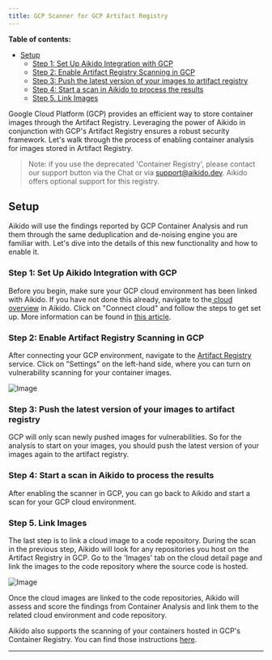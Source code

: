 ```yaml
---
title: GCP Scanner for GCP Artifact Registry
---
```


**Table of contents:**
- [Setup](#setup)
  - [Step 1: Set Up Aikido Integration with GCP](#step-1-set-up-aikido-integration-with-gcp)
  - [Step 2: Enable Artifact Registry Scanning in GCP](#step-2-enable-artifact-registry-scanning-in-gcp)
  - [Step 3: Push the latest version of your images to artifact registry](#step-3-push-the-latest-version-of-your-images-to-artifact-registry)
  - [Step 4: Start a scan in Aikido to process the results](#step-4-start-a-scan-in-aikido-to-process-the-results)
  - [Step 5. Link Images](#step-5-link-images)


Google Cloud Platform (GCP) provides an efficient way to store container images through the Artifact Registry. Leveraging the power of Aikido in conjunction with GCP's Artifact Registry ensures a robust security framework. Let's walk through the process of enabling container analysis for images stored in Artifact Registry. 

> Note: if you use the deprecated 'Container Registry', please contact our support button via the Chat or via [support@aikido.dev](mailto:support@aikido.dev). Aikido offers optional support for this registry.

## Setup

Aikido will use the findings reported by GCP Container Analysis and run them through the same deduplication and de-noising engine you are familiar with. Let's dive into the details of this new functionality and how to enable it.

### Step 1: Set Up Aikido Integration with GCP

Before you begin, make sure your GCP cloud environment has been linked with Aikido. If you have not done this already, navigate to the[ cloud overview](https://app.aikido.dev/clouds) in Aikido. Click on "Connect cloud" and follow the steps to get set up. More information can be found in [this article](https://help.aikido.dev/en/articles/7831585-connecting-your-gcp-account-to-aikido).

### Step 2: Enable Artifact Registry Scanning in GCP

After connecting your GCP environment, navigate to the [Artifact Registry](https://console.cloud.google.com/artifacts) service. Click on "Settings" on the left-hand side, where you can turn on vulnerability scanning for your container images.

![Image](https://ucarecdn.com/0c630c5c-c23f-4e3a-9a58-113d3284747b/)

### Step 3: Push the latest version of your images to artifact registry

GCP will only scan newly pushed images for vulnerabilities. So for the analysis to start on your images, you should push the latest version of your images again to the artifact registry.

### Step 4: Start a scan in Aikido to process the results

After enabling the scanner in GCP, you can go back to Aikido and start a scan for your GCP cloud environment.

### Step 5. Link Images

The last step is to link a cloud image to a code repository. During the scan in the previous step, Aikido will look for any repositories you host on the Artifact Registry in GCP. Go to the 'Images' tab on the cloud detail page and link the images to the code repository where the source code is hosted.

![Image](https://ucarecdn.com/70e0be4d-33db-4f0a-b301-0d46b60fe350/)

Once the cloud images are linked to the code repositories, Aikido will assess and score the findings from Container Analysis and link them to the related cloud environment and code repository.

Aikido also supports the scanning of your containers hosted in GCP's Container Registry. You can find those instructions [here](https://help.aikido.dev/en/articles/8727967-container-scanning-for-gcp-container-registry).

---